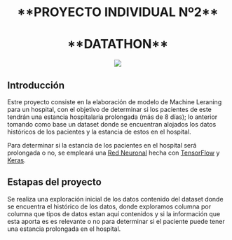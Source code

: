 <h1 align=center> **PROYECTO INDIVIDUAL Nº2**</h1>
<h1 align=center> **DATATHON** </h1>

<p align=center><img src=https://d31uz8lwfmyn8g.cloudfront.net/Assets/logo-henry-white-lg.png><p>

## **Introducción**

Estre proyecto consiste en la elaboración de modelo de Machine Leraning para un hospital, con el objetivo de determinar si los pacientes de este tendrán una estancia hospitalaria prolongada (más de 8 días); lo anterior tomando como base un dataset donde se encuentran alojados los datos históricos de los pacientes y la estancia de estos en el hospital.

Para determinar si la estancia de los pacientes en el hospital será prolongada o no, se empleará una [Red Neuronal](https://aws.amazon.com/es/what-is/neural-network/ "Red Neuronal") hecha con [TensorFlow](https://www.tensorflow.org/about "TensorFlow") y [Keras](https://keras.io/ "Keras").

## Estapas del proyecto

Se realiza una exploración inicial de los datos contenido del dataset donde se encuentra el histórico de los datos, donde exploramos columna por columna que tipos de datos estan aquí contenidos y si la información que esta aporta es es relevante o no para determinar si el paciente puede tener una estancia prolongada en el hospital.
